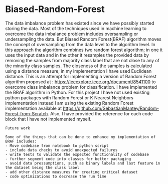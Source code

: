 # Biased-Random-Forest

The data imbalance problem has existed since we have possibly started storing the data. Most of the techniques used in machine learning to overcome the data imbalance problem includes oversampling or undersampling  the data. But Biased Random Forest(BRAF) algorithm moves the concept of oversampling from the data level to the algorithm level. In this approach the algorithm combines two random forest algorithm; in one it uses the input data and in the other it resamples the provided data by removing the samples from majority class label that are not close to any of the minority class samples. The closeness of the samples is calculated using a distance measure; in my implementation I have used Euclidean distance.
        This is an attempt for implementing a version of Random Forest algorithm proposed at : https://ieeexplore.ieee.org/document/8541100 to overcome class imbalance problem for classification. I have implemented the BRAF algorithm in Python. For this project I have not used existing python packages with Random Forest or K Nearest Neighbors implementation instead I am using the existing Random Forest implementation available at https://github.com/SebastianMantey/Random-Forest-from-Scratch. Also, I have provided the reference for each code block that I have not implemented myself.
    
    
    Future work
    
    Some of the things that can be done to enhance my implementation of BRAF includes:
    - Move codebase from notebook to python script
    - include data checks to avoid unexpected failures
    - write tests to validate the expected functionality of codebase
    - further segment code into classes for better packaging
    - avoid data pressumptions, such as binary labels and last feature in the dataset being the class label
    - add other distance measures for creating critical dataset
    - code optimizations to decrease the run time
